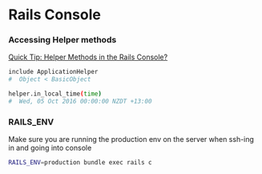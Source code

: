 # Rails Console

### Accessing Helper methods

[Quick Tip: Helper Methods in the Rails Console?](http://code-worrier.com/blog/helper-methods-in-console/)

```bash
include ApplicationHelper
#  Object < BasicObject

helper.in_local_time(time)
#  Wed, 05 Oct 2016 00:00:00 NZDT +13:00
```

### RAILS_ENV

Make sure you are running the production env on the server when ssh-ing in and going into console
```bash
RAILS_ENV=production bundle exec rails c
```
